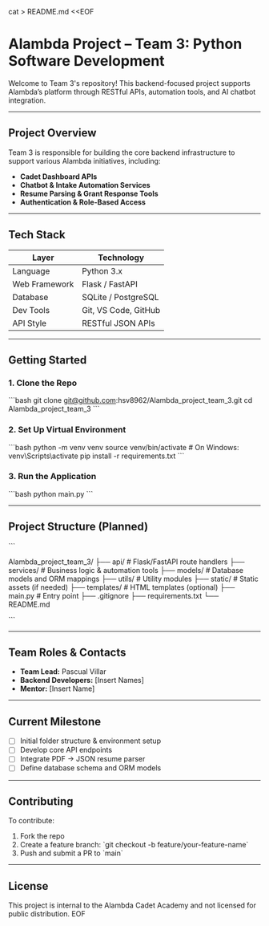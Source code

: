 cat > README.md <<EOF
# Alambda Project – Team 3: Python Software Development

Welcome to Team 3's repository! This backend-focused project supports Alambda’s platform through RESTful APIs, automation tools, and AI chatbot integration.

---

## Project Overview

Team 3 is responsible for building the core backend infrastructure to support various Alambda initiatives, including:

- **Cadet Dashboard APIs**
- **Chatbot & Intake Automation Services**
- **Resume Parsing & Grant Response Tools**
- **Authentication & Role-Based Access**

---

## Tech Stack

| Layer         | Technology          |
|---------------|---------------------|
| Language      | Python 3.x          |
| Web Framework | Flask / FastAPI     |
| Database      | SQLite / PostgreSQL |
| Dev Tools     | Git, VS Code, GitHub |
| API Style     | RESTful JSON APIs   |

---

## Getting Started

### 1. Clone the Repo

\`\`\`bash
git clone git@github.com:hsv8962/Alambda_project_team_3.git
cd Alambda_project_team_3
\`\`\`

### 2. Set Up Virtual Environment

\`\`\`bash
python -m venv venv
source venv/bin/activate  # On Windows: venv\\Scripts\\activate
pip install -r requirements.txt
\`\`\`

### 3. Run the Application

\`\`\`bash
python main.py
\`\`\`

---

## Project Structure (Planned)

\`\`\`

Alambda_project_team_3/
    ├── api/             # Flask/FastAPI route handlers
    ├── services/        # Business logic & automation tools
    ├── models/          # Database models and ORM mappings
    ├── utils/           # Utility modules
    ├── static/          # Static assets (if needed)
    ├── templates/       # HTML templates (optional)
    ├── main.py          # Entry point
    ├── .gitignore
    ├── requirements.txt
    └── README.md


\`\`\`

---

## Team Roles & Contacts

- **Team Lead:** Pascual Villar  
- **Backend Developers:** [Insert Names]  
- **Mentor:** [Insert Name]

---

## Current Milestone

- [ ] Initial folder structure & environment setup  
- [ ] Develop core API endpoints  
- [ ] Integrate PDF → JSON resume parser  
- [ ] Define database schema and ORM models

---

## Contributing

To contribute:
1. Fork the repo
2. Create a feature branch: \`git checkout -b feature/your-feature-name\`
3. Push and submit a PR to \`main\`

---

## License

This project is internal to the Alambda Cadet Academy and not licensed for public distribution.
EOF
